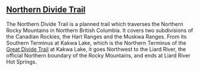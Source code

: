 <h2><a href="northern-divide-trail/">Northern Divide Trail</a></h2>

The Northern Divide Trail is a planned trail which traverses the Northern Rocky Mountains in Northern British Columbia. It covers two subdivisions of the Canadian Rockies, the Hart Ranges and the Muskwa Ranges. From its Southern Terminus at Kakwa Lake, which is the Northern Terminus of the [Great Divide Trail][gdt] at Kakwa Lake, it goes Northwest to the Liard River, the official Northern boundary of the Rocky Mountains, and ends at Liard River Hot Springs.

[gdt]: https://greatdividetrail.com/
